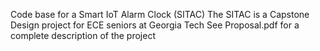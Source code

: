 Code base for a Smart IoT Alarm Clock (SITAC)
The SITAC is a Capstone Design project for ECE seniors at Georgia Tech
See Proposal.pdf for a complete description of the project
